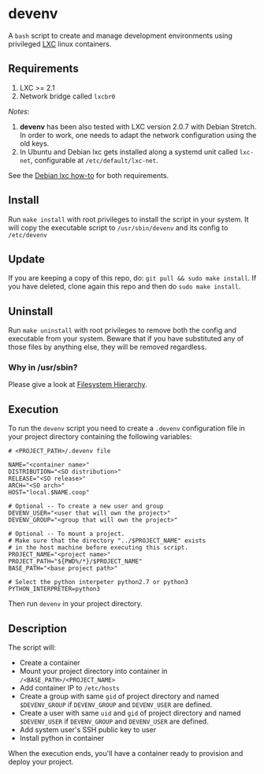 # devenv
A `bash` script to create and manage development environments using privileged [LXC](https://linuxcontainers.org/) linux containers.

## Requirements

1. LXC >= 2.1
2. Network bridge called `lxcbr0`

_Notes_:

1. **devenv** has been also tested with LXC version 2.0.7 with Debian Stretch. In order to work, one needs to adapt the network configuration using the old keys.
2. In Ubuntu and Debian lxc gets installed along a systemd unit called `lxc-net`, configurable at `/etc/default/lxc-net`.

See the [Debian lxc how-to](https://wiki.debian.org/LXC?action=recall&rev=179#Minimal_changes_networking_in_.2BIBw-stretch.2BIB0-) for both requirements.

## Install
Run `make install` with root privileges to install the script in your system.
It will copy the executable script to `/usr/sbin/devenv` and its config to `/etc/devenv`

## Update
If you are keeping a copy of this repo, do: `git pull && sudo make install`.
If you have deleted, clone again this repo and then do `sudo make install`.

## Uninstall
Run `make uninstall` with root privileges to remove both the config and executable from your system.
Beware that if you have substituted any of those files by anything else, they will be removed regardless.

### Why in /usr/sbin?
Please give a look at [Filesystem Hierarchy](https://jlk.fjfi.cvut.cz/arch/manpages/man/file-hierarchy.7).

## Execution

To run the `devenv` script you need to create a `.devenv` configuration file in your project directory containing the following variables:

```
# <PROJECT_PATH>/.devenv file

NAME="<container name>"
DISTRIBUTION="<SO distribution>"
RELEASE="<SO release>"
ARCH="<SO arch>"
HOST="local.$NAME.coop"

# Optional -- To create a new user and group
DEVENV_USER="<user that will own the project>"
DEVENV_GROUP="<group that will own the project>"

# Optional -- To mount a project.
# Make sure that the directory "../$PROJECT_NAME" exists
# in the host machine before executing this script.
PROJECT_NAME="<project name>"
PROJECT_PATH="${PWD%/*}/$PROJECT_NAME"
BASE_PATH="<base project path>"

# Select the python interpeter python2.7 or python3
PYTHON_INTERPRETER=python3
```

Then run `devenv` in your project directory.

## Description

The script will:

* Create a container
* Mount your project directory into container in `/<BASE_PATH>/<PROJECT_NAME>`
* Add container IP to `/etc/hosts`
* Create a group with same `gid` of project directory and named `$DEVENV_GROUP` if `DEVENV_GROUP` and `DEVENV_USER` are defined.
* Create a user with same `uid` and `gid` of project directory and named `$DEVENV_USER` if `DEVENV_GROUP` and `DEVENV_USER` are defined.
* Add system user's SSH public key to user
* Install python in container

When the execution ends, you'll have a container ready to provision and deploy your project.
